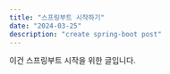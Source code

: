 ```yaml
---
title: "스프링부트 시작하기"
date: "2024-03-25"
description: "create spring-boot post"
---
```


이건 스프링부트 시작을 위한 글입니다.